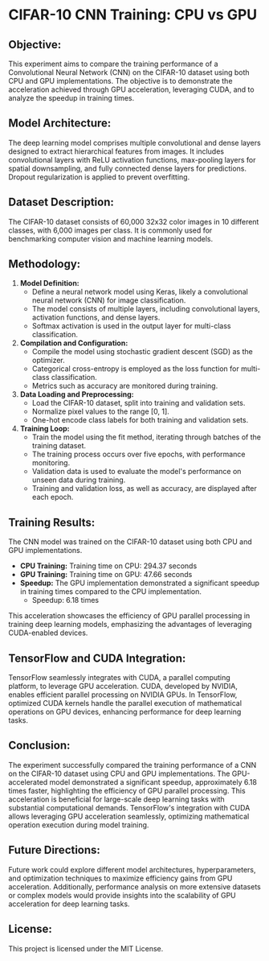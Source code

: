 # CIFAR-10 CNN Training: CPU vs GPU

## Objective:
This experiment aims to compare the training performance of a Convolutional Neural Network (CNN) on the CIFAR-10 dataset using both CPU and GPU implementations. The objective is to demonstrate the acceleration achieved through GPU acceleration, leveraging CUDA, and to analyze the speedup in training times.

## Model Architecture:
The deep learning model comprises multiple convolutional and dense layers designed to extract hierarchical features from images. It includes convolutional layers with ReLU activation functions, max-pooling layers for spatial downsampling, and fully connected dense layers for predictions. Dropout regularization is applied to prevent overfitting.

## Dataset Description:
The CIFAR-10 dataset consists of 60,000 32x32 color images in 10 different classes, with 6,000 images per class. It is commonly used for benchmarking computer vision and machine learning models.

## Methodology:
1. **Model Definition:**
   - Define a neural network model using Keras, likely a convolutional neural network (CNN) for image classification.
   - The model consists of multiple layers, including convolutional layers, activation functions, and dense layers.
   - Softmax activation is used in the output layer for multi-class classification.
2. **Compilation and Configuration:**
   - Compile the model using stochastic gradient descent (SGD) as the optimizer.
   - Categorical cross-entropy is employed as the loss function for multi-class classification.
   - Metrics such as accuracy are monitored during training.
3. **Data Loading and Preprocessing:**
   - Load the CIFAR-10 dataset, split into training and validation sets.
   - Normalize pixel values to the range [0, 1].
   - One-hot encode class labels for both training and validation sets.
4. **Training Loop:**
   - Train the model using the fit method, iterating through batches of the training dataset.
   - The training process occurs over five epochs, with performance monitoring.
   - Validation data is used to evaluate the model's performance on unseen data during training.
   - Training and validation loss, as well as accuracy, are displayed after each epoch.

## Training Results:
The CNN model was trained on the CIFAR-10 dataset using both CPU and GPU implementations.
- **CPU Training:** Training time on CPU: 294.37 seconds
- **GPU Training:** Training time on GPU: 47.66 seconds
- **Speedup:** The GPU implementation demonstrated a significant speedup in training times compared to the CPU implementation.
  - Speedup: 6.18 times

This acceleration showcases the efficiency of GPU parallel processing in training deep learning models, emphasizing the advantages of leveraging CUDA-enabled devices.

## TensorFlow and CUDA Integration:
TensorFlow seamlessly integrates with CUDA, a parallel computing platform, to leverage GPU acceleration. CUDA, developed by NVIDIA, enables efficient parallel processing on NVIDIA GPUs. In TensorFlow, optimized CUDA kernels handle the parallel execution of mathematical operations on GPU devices, enhancing performance for deep learning tasks.

## Conclusion:
The experiment successfully compared the training performance of a CNN on the CIFAR-10 dataset using CPU and GPU implementations. The GPU-accelerated model demonstrated a significant speedup, approximately 6.18 times faster, highlighting the efficiency of GPU parallel processing. This acceleration is beneficial for large-scale deep learning tasks with substantial computational demands. TensorFlow's integration with CUDA allows leveraging GPU acceleration seamlessly, optimizing mathematical operation execution during model training.

## Future Directions:
Future work could explore different model architectures, hyperparameters, and optimization techniques to maximize efficiency gains from GPU acceleration. Additionally, performance analysis on more extensive datasets or complex models would provide insights into the scalability of GPU acceleration for deep learning tasks.

## License:
This project is licensed under the MIT License.

